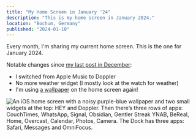 ```yaml
---
title: "My Home Screen in January '24"
description: "This is my home screen in January 2024."
location: "Bochum, Germany"
published: "2024-01-10"
---
```


Every month, I'm sharing my current home screen.
This is the one for January 2024.

<!-- more -->

Notable changes since [my last post in December](/home-screens/2023-12):

- I switched from Apple Music to Doppler
- No more weather widget (I mostly look at the watch for weather)
- I'm using [a wallpaper](https://basicappleguy.com/haberdashery/auroraborealisgradient) on the home screen again!

<picture>
  <source srcset="/blog/home-screen-january-2024/home-screen.avif" type="image/avif" />
  <img class="blog__homescreen_image" src="/blog/home-screen-january-2024/home-screen.png" alt="An iOS home screen with a noisy purple-blue wallpaper and two small widgets at the top: HEY and Doppler. Then there’s three rows of apps: CouchTimes, WhatsApp, Signal, Obsidian, Gentler Streak YNAB, BeReal, Home, Overcast, Calendar, Photos, Camera. The Dock has three apps: Safari, Messages and OmniFocus." />
</picture>
